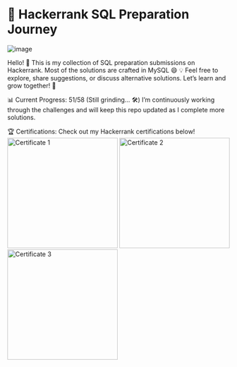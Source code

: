 # 🚀 Hackerrank SQL Preparation Journey

![image](https://github.com/user-attachments/assets/024b88a3-1b9d-402f-8e55-23777f625f35)

Hello! 👋 This is my collection of SQL preparation submissions on Hackerrank. Most of the solutions are crafted in MySQL 😄
💡 Feel free to explore, share suggestions, or discuss alternative solutions. Let’s learn and grow together! 🚀

📊 Current Progress: 51/58 (Still grinding… 🛠️)
I’m continuously working through the challenges and will keep this repo updated as I complete more solutions.

🏆 Certifications:
Check out my Hackerrank certifications below!
<img src="https://github.com/user-attachments/assets/83c5c759-7f1e-4a14-b878-a0eaf3d8a20e" alt="Certificate 1" width="250px">
<img src="https://github.com/user-attachments/assets/3522a361-6d79-4f11-a7e2-d2b6ad32af1c" alt="Certificate 2" width="250px">
<img src="https://github.com/user-attachments/assets/84730d18-6a3a-43f1-ba50-dc903e7630ad" alt="Certificate 3" width="250px">

